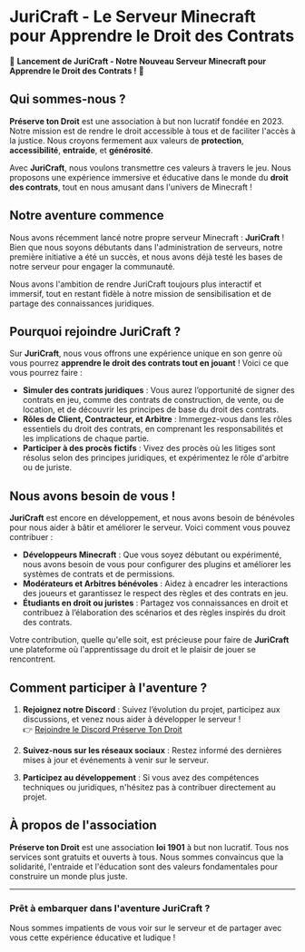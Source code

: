 
# JuriCraft - Le Serveur Minecraft pour Apprendre le Droit des Contrats

🎉 **Lancement de JuriCraft - Notre Nouveau Serveur Minecraft pour Apprendre le Droit des Contrats !** 🎉

## Qui sommes-nous ?

**Préserve ton Droit** est une association à but non lucratif fondée en 2023. Notre mission est de rendre le droit accessible à tous et de faciliter l'accès à la justice. Nous croyons fermement aux valeurs de **protection**, **accessibilité**, **entraide**, et **générosité**.

Avec **JuriCraft**, nous voulons transmettre ces valeurs à travers le jeu. Nous proposons une expérience immersive et éducative dans le monde du **droit des contrats**, tout en nous amusant dans l'univers de Minecraft !

## Notre aventure commence

Nous avons récemment lancé notre propre serveur Minecraft : **JuriCraft** ! Bien que nous soyons débutants dans l'administration de serveurs, notre première initiative a été un succès, et nous avons déjà testé les bases de notre serveur pour engager la communauté.

Nous avons l'ambition de rendre JuriCraft toujours plus interactif et immersif, tout en restant fidèle à notre mission de sensibilisation et de partage des connaissances juridiques.

## Pourquoi rejoindre JuriCraft ?

Sur **JuriCraft**, nous vous offrons une expérience unique en son genre où vous pourrez **apprendre le droit des contrats tout en jouant** ! Voici ce que vous pourrez faire :

- **Simuler des contrats juridiques** : Vous aurez l’opportunité de signer des contrats en jeu, comme des contrats de construction, de vente, ou de location, et de découvrir les principes de base du droit des contrats.
- **Rôles de Client, Contracteur, et Arbitre** : Immergez-vous dans les rôles essentiels du droit des contrats, en comprenant les responsabilités et les implications de chaque partie.
- **Participer à des procès fictifs** : Vivez des procès où les litiges sont résolus selon des principes juridiques, et expérimentez le rôle d'arbitre ou de juriste.

## Nous avons besoin de vous !

**JuriCraft** est encore en développement, et nous avons besoin de bénévoles pour nous aider à bâtir et améliorer le serveur. Voici comment vous pouvez contribuer :

- **Développeurs Minecraft** : Que vous soyez débutant ou expérimenté, nous avons besoin de vous pour configurer des plugins et améliorer les systèmes de contrats et de permissions.
- **Modérateurs et Arbitres bénévoles** : Aidez à encadrer les interactions des joueurs et garantissez le respect des règles et des contrats en jeu.
- **Étudiants en droit ou juristes** : Partagez vos connaissances en droit et contribuez à l’élaboration des scénarios et des règles inspirés du droit des contrats.

Votre contribution, quelle qu'elle soit, est précieuse pour faire de **JuriCraft** une plateforme où l'apprentissage du droit et le plaisir de jouer se rencontrent.

## Comment participer à l'aventure ?

1. **Rejoignez notre Discord** : Suivez l’évolution du projet, participez aux discussions, et venez nous aider à développer le serveur !  
   👉 [Rejoindre le Discord Préserve Ton Droit](https://discord.gg/Vg2Aa5K5)

2. **Suivez-nous sur les réseaux sociaux** : Restez informé des dernières mises à jour et événements à venir sur le serveur.

3. **Participez au développement** : Si vous avez des compétences techniques ou juridiques, n'hésitez pas à contribuer directement au projet.

## À propos de l'association

**Préserve ton Droit** est une association **loi 1901** à but non lucratif. Tous nos services sont gratuits et ouverts à tous. Nous sommes convaincus que la solidarité, l'entraide et l'éducation sont des valeurs fondamentales pour construire un monde plus juste.

---

### Prêt à embarquer dans l'aventure **JuriCraft** ?

Nous sommes impatients de vous voir sur le serveur et de partager avec vous cette expérience éducative et ludique !
